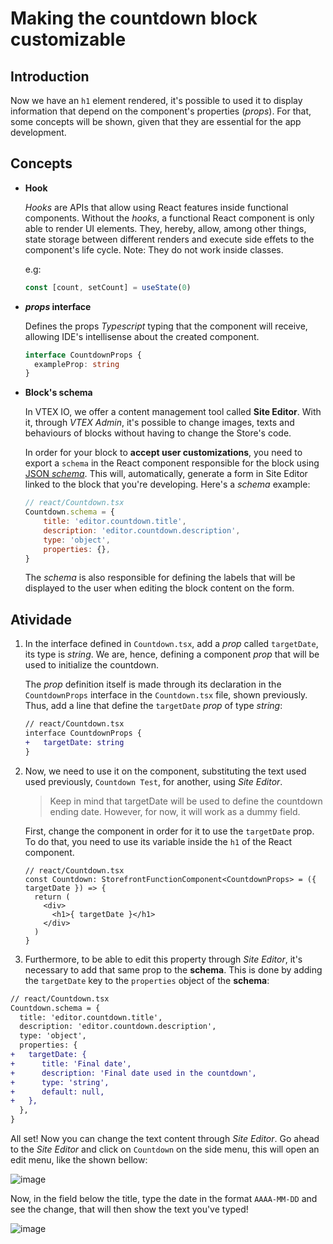 # Making the countdown block customizable

## Introduction

Now we have an `h1` element rendered, it's possible to used it to display information that depend on the component's properties (*props*). For that, some concepts will be shown, given that they are essential for the app development. 

## Concepts
* **Hook**

    *Hooks* are APIs that allow using React features inside functional components. Without the *hooks*, a functional React component is only able to render UI elements. They, hereby, allow, among other things, state storage between different renders and execute side effets to the component's life cycle. Note: They do not work inside classes.

    e.g: 

    ```typescript
    const [count, setCount] = useState(0)
    ```
    
* ***props* interface**
    
    Defines the props *Typescript* typing that the component will receive, allowing IDE's intellisense about the created component. 

    ```typescript
    interface CountdownProps {
      exampleProp: string
    }
    ```

* **Block's schema**

    In VTEX IO, we offer a content management tool called **Site Editor**. With it, through *VTEX Admin*, it's possible to change images, texts and behaviours of blocks without having to change the Store's code.

    In order for your block to **accept user customizations**, you need to export a `schema` in the React component responsible for the block using [JSON *schema*](https://json-schema.org/). This will, automatically, generate a form in Site Editor linked to the block that you're developing. Here's a *schema* example:

    ```js
    // react/Countdown.tsx
    Countdown.schema = {
        title: 'editor.countdown.title',
        description: 'editor.countdown.description',
        type: 'object',
        properties: {},
    }
    ```
    The *schema* is also responsible for defining the labels that will be displayed to the user when editing the block content on the form.

## Atividade

1. In the interface defined in `Countdown.tsx`, add a *prop* called `targetDate`, its type is *string*. We are, hence, defining a component *prop* that will be used to initialize the countdown.
    
    The *prop* definition itself is made through its declaration in the `CountdownProps` interface in the `Countdown.tsx` file, shown previously. Thus, add a line that define the `targetDate` *prop* of type *string*:

    ```diff
    // react/Countdown.tsx
    interface CountdownProps {
    +   targetDate: string    
    }
    ```

2. Now, we need to use it on the component, substituting the text used used previously, `Countdown Test`, for another, using *Site Editor*.

    >Keep in mind that targetDate will be used to define the countdown ending date. However, for now, it will work as a dummy field.

    First, change the component in order for it to use the `targetDate` prop. To do that, you need to use its variable inside the `h1` of the React component.

    ```tsx
    // react/Countdown.tsx
    const Countdown: StorefrontFunctionComponent<CountdownProps> = ({ targetDate }) => {
      return (
        <div>
          <h1>{ targetDate }</h1>
        </div>
      ) 
    }
    ```

3. Furthermore, to be able to edit this property through *Site Editor*, it's necessary to add that same prop to the **schema**. This is done by adding the `targetDate` key to the `properties` object of the **schema**:
  ```diff
  // react/Countdown.tsx
  Countdown.schema = {
    title: 'editor.countdown.title',
    description: 'editor.countdown.description',
    type: 'object',
    properties: {
  +   targetDate: {
  +      title: 'Final date',
  +      description: 'Final date used in the countdown',
  +      type: 'string',
  +      default: null,
  +   },
    },
  }
  ```

All set! Now you can change the text content through *Site Editor*. Go ahead to the *Site Editor* and click on `Countdown` on the side menu, this will open an edit menu, like the shown bellow:

![image](https://user-images.githubusercontent.com/19495917/80523072-e382f700-8963-11ea-892d-3922a99de487.png)

Now, in the field below the title, type the date in the format `AAAA-MM-DD` and see the change, that will then show the text you've typed! 

![image](https://user-images.githubusercontent.com/19495917/80523458-85a2df00-8964-11ea-9e74-f6d2c9cf5ab2.png)


